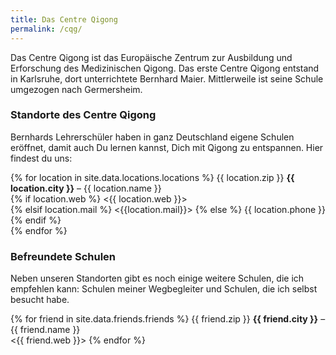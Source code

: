 ```yaml
---
title: Das Centre Qigong
permalink: /cqg/
---
```


Das Centre Qigong ist das Europäische Zentrum zur Ausbildung und Erforschung des Medizinischen Qigong. Das erste Centre Qigong entstand in Karlsruhe, dort unterrichtete Bernhard Maier. Mittlerweile ist seine Schule umgezogen nach Germersheim.

### Standorte des Centre Qigong
Bernhards Lehrerschüler haben in ganz Deutschland eigene Schulen eröffnet, damit auch Du lernen kannst, Dich mit Qigong zu entspannen.
Hier findest du uns:

{% for location in site.data.locations.locations %}
  {{ location.zip }} **{{ location.city }}** – {{ location.name }}  
  {% if location.web %} <{{ location.web }}>  
  {% elsif location.mail %} <{{location.mail}}>
  {% else %} {{ location.phone }}
  {% endif %}  
{% endfor %}


### Befreundete Schulen
Neben unseren Standorten gibt es noch einige weitere Schulen, die ich empfehlen kann: Schulen meiner Wegbegleiter und Schulen, die ich selbst besucht habe.

{% for friend in site.data.friends.friends %}
{{ friend.zip }} **{{ friend.city }}** – {{ friend.name }}  
<{{ friend.web }}>
{% endfor %}
